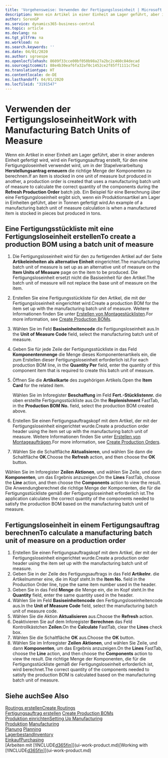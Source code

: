 ```yaml
---
title: 'Vorgehensweise: Verwenden der Fertigungsloseinheit | Microsoft Docs'
description: Wenn ein Artikel in einer Einheit am Lager geführt, aber in einer anderen Einheit gefertigt wird, kann ein Fertigungsauftrag erstellt werden, für den eine Fertigungsloseinheit verwendet wird, um in der Stapelverarbeitung FA berechnen die richtige Menge der Komponenten zu berechnen. Ein Beispiel für eine Berechnung über eine Fertigungsloseinheit ergibt sich, wenn ein Produktionsartikel am Lager in Einheiten geführt, aber in Tonnen gefertigt wird.
author: SorenGP
ms.service: dynamics365-business-central
ms.topic: article
ms.devlang: na
ms.tgt_pltfrm: na
ms.workload: na
ms.search.keywords: ''
ms.date: 04/01/2020
ms.author: sgroespe
ms.openlocfilehash: 8609f33cce00bf050b98a27a2bc2c460c84decad
ms.sourcegitcommit: 88e4b30eaf6fa32af0c1452ce2f85ff1111c75e2
ms.translationtype: HT
ms.contentlocale: de-DE
ms.lasthandoff: 04/01/2020
ms.locfileid: "3191547"
---
```

# <a name="work-with-manufacturing-batch-units-of-measure"></a><span data-ttu-id="6a2ff-104">Verwenden der Fertigungsloseinheit</span><span class="sxs-lookup"><span data-stu-id="6a2ff-104">Work with Manufacturing Batch Units of Measure</span></span>
<span data-ttu-id="6a2ff-105">Wenn ein Artikel in einer Einheit am Lager geführt, aber in einer anderen Einheit gefertigt wird, wird ein Fertigungsauftrag erstellt, für den eine Fertigungsloseinheit verwendet wird, um in der Stapelverarbeitung **Herstellungsantrag erneuern** die richtige Menge der Komponenten zu berechnen.</span><span class="sxs-lookup"><span data-stu-id="6a2ff-105">If an item is stocked in one unit of measure but produced in another, a production order is created that uses a manufacturing batch unit of measure to calculate the correct quantity of the components during the **Refresh Production Order** batch job.</span></span> <span data-ttu-id="6a2ff-106">Ein Beispiel für eine Berechnung über eine Fertigungsloseinheit ergibt sich, wenn ein Produktionsartikel am Lager in Einheiten geführt, aber in Tonnen gefertigt wird.</span><span class="sxs-lookup"><span data-stu-id="6a2ff-106">An example of a manufacturing batch unit of measure calculation is when a manufactured item is stocked in pieces but produced in tons.</span></span>  

## <a name="to-create-a-production-bom-using-a-batch-unit-of-measure"></a><span data-ttu-id="6a2ff-107">Eine Fertigungsstückliste mit eine Fertigungsloseinheit erstellen</span><span class="sxs-lookup"><span data-stu-id="6a2ff-107">To create a production BOM using a batch unit of measure</span></span>  
1.  <span data-ttu-id="6a2ff-108">Die Fertigungsloseinheit wird für den zu fertigenden Artikel auf der Seite **Artikeleinheiten als alternative Einheit** eingerichtet.</span><span class="sxs-lookup"><span data-stu-id="6a2ff-108">The manufacturing batch unit of measure is set up as an alternative unit of measure on the **Item Units of Measure** page on the item to be produced.</span></span> <span data-ttu-id="6a2ff-109">Die Fertigungsloseinheit ersetzt nicht die Basiseinheit für den Artikel.</span><span class="sxs-lookup"><span data-stu-id="6a2ff-109">The batch unit of measure will not replace the base unit of measure on the item.</span></span>  
2.  <span data-ttu-id="6a2ff-110">Erstellen Sie eine Fertigungsstückliste für den Artikel, die mit der Fertigungsloseinheit eingerichtet wird.</span><span class="sxs-lookup"><span data-stu-id="6a2ff-110">Create a production BOM for the item set up with the manufacturing batch unit of measure.</span></span> <span data-ttu-id="6a2ff-111">Weitere Informationen finden Sie unter [Erstellen von Montagestücklisten](production-how-to-create-production-boms.md).</span><span class="sxs-lookup"><span data-stu-id="6a2ff-111">For more information, see [Create Production BOMs](production-how-to-create-production-boms.md).</span></span>  
3.  <span data-ttu-id="6a2ff-112">Wählen Sie im Feld **Basiseinheitencode** die Fertigungsloseinheit aus.</span><span class="sxs-lookup"><span data-stu-id="6a2ff-112">In the **Unit of Measure Code** field, select the manufacturing batch unit of measure.</span></span>  
4.  <span data-ttu-id="6a2ff-113">Geben Sie für jede Zeile der Fertigungsstückliste in das Feld **Komponentenmenge** die Menge dieses Komponentenartikels ein, die zum Erstellen dieser Fertigungsloseinheit erforderlich ist.</span><span class="sxs-lookup"><span data-stu-id="6a2ff-113">For each production BOM line, in the **Quantity Per** field, enter the quantity of this component item that is required to create this batch unit of measure.</span></span>  
5.  <span data-ttu-id="6a2ff-114">Öffnen Sie die **Artikelkarte** des zugehörigen Artikels.</span><span class="sxs-lookup"><span data-stu-id="6a2ff-114">Open the **Item Card** for the related item.</span></span>  

    <span data-ttu-id="6a2ff-115">Wählen Sie im Inforegister **Beschaffung** im Feld **Fert.-Stücklistennr.** die oben erstellte Fertigungsstückliste aus.</span><span class="sxs-lookup"><span data-stu-id="6a2ff-115">On the **Replenishment** FastTab, in the **Production BOM No.** field, select the production BOM created above.</span></span>  
6.  <span data-ttu-id="6a2ff-116">Erstellen Sie einen Fertigungsauftragskopf mit dem Artikel, der mit der Fertigungsloseinheit eingerichtet wurde.</span><span class="sxs-lookup"><span data-stu-id="6a2ff-116">Create a production order header using the item set up with the manufacturing batch unit of measure.</span></span> <span data-ttu-id="6a2ff-117">Weitere Informationen finden Sie unter [Erstellen von Montageaufträgen](production-how-to-create-production-orders.md).</span><span class="sxs-lookup"><span data-stu-id="6a2ff-117">For more information, see [Create Production Orders](production-how-to-create-production-orders.md).</span></span>  
7.  <span data-ttu-id="6a2ff-118">Wählen Sie die Schaltfläche **Aktualisieren**, und wählen Sie dann die Schaltfläche **OK**.</span><span class="sxs-lookup"><span data-stu-id="6a2ff-118">Choose the **Refresh** action, and then choose  the **OK** button.</span></span>  

<span data-ttu-id="6a2ff-119">Wählen Sie im Inforegister **Zeilen** **Aktionen**, und wählen Sie Zeile, und dann **Komponenten**, um das Ergebnis anzuzeigen.</span><span class="sxs-lookup"><span data-stu-id="6a2ff-119">On the **Lines** FastTab, choose the **Line** action, and then choose the **Components** action to view the result.</span></span> <span data-ttu-id="6a2ff-120">Die Anwendungberechnet die richtige Menge der Komponenten, die für die Fertigungsstückliste gemäß der Fertigungsloseinheit erforderlich ist.</span><span class="sxs-lookup"><span data-stu-id="6a2ff-120">The application calculates the correct quantity of the components needed to satisfy the production BOM based on the manufacturing batch unit of measure.</span></span>  

## <a name="to-calculate-a-manufacturing-batch-unit-of-measure-on-a-production-order"></a><span data-ttu-id="6a2ff-121">Fertigungsloseinheit in einem Fertigungsauftrag berechnen</span><span class="sxs-lookup"><span data-stu-id="6a2ff-121">To calculate a manufacturing batch unit of measure on a production order</span></span>  
1.  <span data-ttu-id="6a2ff-122">Erstellen Sie einen Fertigungsauftragskopf mit dem Artikel, der mit der Fertigungsloseinheit eingerichtet wurde.</span><span class="sxs-lookup"><span data-stu-id="6a2ff-122">Create a production order header using the item set up with the manufacturing batch unit of measure.</span></span>  
2.  <span data-ttu-id="6a2ff-123">Geben Sie in der Zeile des Fertigungsauftrags in das Feld **Artikelnr.** die Artikelnummer eine, die im Kopf steht.</span><span class="sxs-lookup"><span data-stu-id="6a2ff-123">In the **Item No.** field in the Production Order line, type the same item number used in the header.</span></span>  
3.  <span data-ttu-id="6a2ff-124">Geben Sie in das Feld **Menge** die Menge ein, die im Kopf steht.</span><span class="sxs-lookup"><span data-stu-id="6a2ff-124">In the **Quantity** field, enter the same quantity used in the header.</span></span>  
4.  <span data-ttu-id="6a2ff-125">Wählen Sie im Feld **Basiseinheitencode** den Fertigungsloseinheitencode aus.</span><span class="sxs-lookup"><span data-stu-id="6a2ff-125">In the **Unit of Measure Code** field, select the manufacturing batch unit of measure code.</span></span>  
5.  <span data-ttu-id="6a2ff-126">Wählen Sie die Aktion **Aktualisieren** aus.</span><span class="sxs-lookup"><span data-stu-id="6a2ff-126">Choose the **Refresh** action.</span></span>
6.  <span data-ttu-id="6a2ff-127">Deaktivieren Sie auf dem Inforegister **Berechnen** das Feld Kontrollkästchen **Zeilen**.</span><span class="sxs-lookup"><span data-stu-id="6a2ff-127">On the **Calculate** FastTab, clear the **Lines** check box.</span></span>  
7.  <span data-ttu-id="6a2ff-128">Wählen Sie die Schaltfläche **OK** aus.</span><span class="sxs-lookup"><span data-stu-id="6a2ff-128">Choose the **OK** button.</span></span>  
8.  <span data-ttu-id="6a2ff-129">Wählen Sie im Inforegister **Zeilen** **Aktionen**, und wählen Sie Zeile, und dann **Komponenten**, um das Ergebnis anzuzeigen.</span><span class="sxs-lookup"><span data-stu-id="6a2ff-129">On the **Lines** FastTab, choose the **Line** action, and then choose the **Components** action to view the result.</span></span> <span data-ttu-id="6a2ff-130">Die richtige Menge der Komponenten, die für die Fertigungsstückliste gemäß der Fertigungsloseinheit erforderlich ist, wird berechnet.</span><span class="sxs-lookup"><span data-stu-id="6a2ff-130">The correct quantity of the components needed to satisfy the production BOM is calculated based on the manufacturing batch unit of measure.</span></span>  

## <a name="see-also"></a><span data-ttu-id="6a2ff-131">Siehe auch</span><span class="sxs-lookup"><span data-stu-id="6a2ff-131">See Also</span></span>  
[<span data-ttu-id="6a2ff-132">Routings erstellen</span><span class="sxs-lookup"><span data-stu-id="6a2ff-132">Create Routings</span></span>](production-how-to-create-routings.md)  
<span data-ttu-id="6a2ff-133">[Fertigungsauftrag erstellen](production-how-to-create-production-boms.md)   </span><span class="sxs-lookup"><span data-stu-id="6a2ff-133">[Create Production BOMs](production-how-to-create-production-boms.md)   </span></span>  
[<span data-ttu-id="6a2ff-134">Produktion einrichten</span><span class="sxs-lookup"><span data-stu-id="6a2ff-134">Setting Up Manufacturing</span></span>](production-configure-production-processes.md)  
<span data-ttu-id="6a2ff-135">[Produktion](production-manage-manufacturing.md)  </span><span class="sxs-lookup"><span data-stu-id="6a2ff-135">[Manufacturing](production-manage-manufacturing.md)  </span></span>  
<span data-ttu-id="6a2ff-136">[Planung](production-planning.md) </span><span class="sxs-lookup"><span data-stu-id="6a2ff-136">[Planning](production-planning.md) </span></span>  
[<span data-ttu-id="6a2ff-137">Lagerbestand</span><span class="sxs-lookup"><span data-stu-id="6a2ff-137">Inventory</span></span>](inventory-manage-inventory.md)  
[<span data-ttu-id="6a2ff-138">Einkauf</span><span class="sxs-lookup"><span data-stu-id="6a2ff-138">Purchasing</span></span>](purchasing-manage-purchasing.md)  
<span data-ttu-id="6a2ff-139">[Arbeiten mit [!INCLUDE[d365fin](includes/d365fin_md.md)]](ui-work-product.md)</span><span class="sxs-lookup"><span data-stu-id="6a2ff-139">[Working with [!INCLUDE[d365fin](includes/d365fin_md.md)]](ui-work-product.md)</span></span>  
